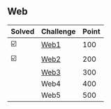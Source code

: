 ## Web

| Solved | Challenge | Point |
| ------ | --------- | ----- |
| :ballot_box_with_check: | [Web1](./Web1.md) | 100 |
| :ballot_box_with_check: | [Web2](./Web2.md) | 200 |
| | [Web3](./Web3.md) | 300 |
| | Web4 | 400 |
| | Web5 | 500 |